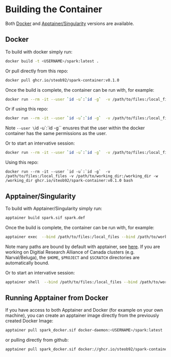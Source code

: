 # Building the Container

Both [Docker](./Dockerfile) and [Apptainer/Singularity](./spark.def) versions are available.

## Docker

To build with docker simply run:
```bash
docker build -t <USERNAME>/spark:latest .
```

Or pull directly from this repo:
```bash
docker pull ghcr.io/steob92/spark-container:v0.1.0
```

Once the build is complete, the container can be run with, for example:
```bash
docker run --rm -it --user `id -u`:`id -g`  -v /path/to/files:/local_files -v /path/to/working_dir:/working_dir -w /working_dir <USERNAME>/spark:latest python script.py /local_files/my_data.yml
```
Or if using this repo:
```bash
docker run --rm -it --user `id -u`:`id -g`  -v /path/to/files:/local_files -v /path/to/working_dir:/working_dir -w /working_dir ghcr.io/steob92/spark-container:v0.1.0 python script.py /local_files/my_data.yml
```


Note `--user \`id -u\`:\`id -g\`` enusres that the user within the docker container has the same permissions as the user. 

Or to start an intervative session:
```bash
docker run --rm -it --user `id -u`:`id -g`  -v /path/to/files:/local_files -v /path/to/working_dir:/working_dir -w /working_dir <USERNAME>/spark:latest bash
```

Using this repo:
```
docker run --rm -it --user `id -u`:`id -g`  -v /path/to/files:/local_files -v /path/to/working_dir:/working_dir -w /working_dir ghcr.io/steob92/spark-container:v0.1.0 bash
```


## Apptainer/Singularity

To build with Apptainer/Singularity simply run:
```bash
apptainer build spark.sif spark.def
```

Once the build is complete, the container can be run with, for example:
```bash
apptainer exec  --bind /path/to/files:/local_files --bind /path/to/working_dir:/working_dir -w /working_dir spark.sif python script.py /local_files/my_data.yml
```
Note many paths are bound by default with apptainer, see [here](https://apptainer.org/docs/user/main/bind_paths_and_mounts.html#system-defined-bind-paths).
If you are working on Digitial Research Alliance of Canada clusters (e.g. Narval/Beluga), the `$HOME`, `$PROJECT` and `$SCRATCH` directories are automatically bound.

Or to start an intervative session:
```bash
apptainer shell  --bind /path/to/files:/local_files --bind /path/to/working_dir:/working_dir -w /working_dir spark.sif
```


## Running Apptainer from Docker

If you have access to both Apptainer and Docker (for example on your own machine), you can create an apptainer image directly from the previously created Docker Image:

```bash
apptainer pull spark_docker.sif docker-daemon:<USERNAME>/spark:latest
```

or pulling directly from github:
```bash
apptainer pull spark_docker.sif docker://ghcr.io/steob92/spark-container:v0.1.0
```
